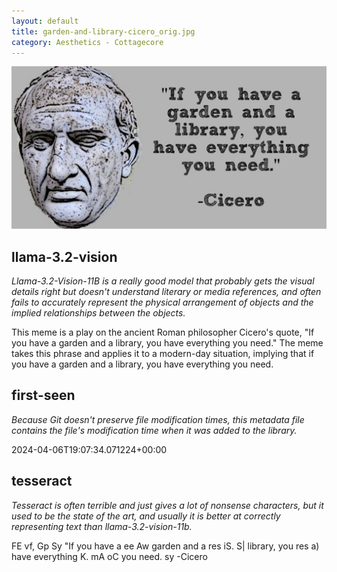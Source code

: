 ```yaml
---
layout: default
title: garden-and-library-cicero_orig.jpg
category: Aesthetics - Cottagecore
---
```


<div markdown="0"><a href="garden-and-library-cicero_orig.jpg"><img class="photo" src="garden-and-library-cicero_orig.jpg" /></a>

<h2>llama-3.2-vision</h2>
<p><i>Llama-3.2-Vision-11B is a really good model that probably gets the visual details right but doesn't understand literary or media references, and often fails to accurately represent the physical arrangement of objects and the implied relationships between the objects.</i></p>
<p>This meme is a play on the ancient Roman philosopher Cicero&#x27;s quote, &quot;If you have a garden and a library, you have everything you need.&quot; The meme takes this phrase and applies it to a modern-day situation, implying that if you have a garden and a library, you have everything you need.</p>

<h2>first-seen</h2>
<p><i>Because Git doesn't preserve file modification times, this metadata file contains the file's modification time when it was added to the library.</i></p>
<p>2024-04-06T19:07:34.071224+00:00</p>

<h2>tesseract</h2>
<p><i>Tesseract is often terrible and just gives a lot of nonsense characters, but it used to be the state of the art, and usually it is better at correctly representing text than llama-3.2-vision-11b.</i></p>
<p>FE vf, Gp Sy &quot;If you have a ee Aw garden and a res iS. S| library, you res a) have everything K. mA oC you need. sy -Cicero</p>

</div>

